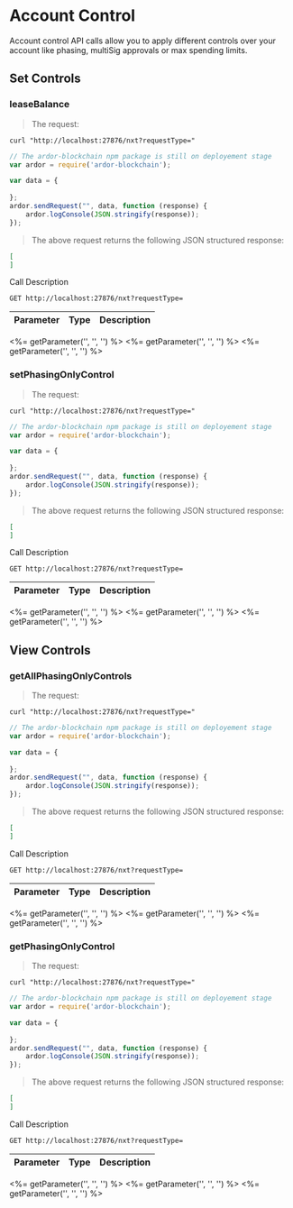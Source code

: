 # Account Control

Account control API calls allow you to apply different controls over your account like phasing, multiSig approvals or max spending limits.

## Set Controls
### leaseBalance 
> The request:

```shell
curl "http://localhost:27876/nxt?requestType="
```

```javascript
// The ardor-blockchain npm package is still on deployement stage
var ardor = require('ardor-blockchain');

var data = {
    
};
ardor.sendRequest("", data, function (response) {
    ardor.logConsole(JSON.stringify(response));
});
```

> The above request returns the following JSON structured response:

```json
[
]
```

Call Description

`GET http://localhost:27876/nxt?requestType=`

Parameter | Type | Description
--------- | ---- | -----------
<%= getParameter('', '', '') %>
<%= getParameter('', '', '') %>
<%= getParameter('', '', '') %>


### setPhasingOnlyControl 
> The request:

```shell
curl "http://localhost:27876/nxt?requestType="
```

```javascript
// The ardor-blockchain npm package is still on deployement stage
var ardor = require('ardor-blockchain');

var data = {
    
};
ardor.sendRequest("", data, function (response) {
    ardor.logConsole(JSON.stringify(response));
});
```

> The above request returns the following JSON structured response:

```json
[
]
```

Call Description

`GET http://localhost:27876/nxt?requestType=`

Parameter | Type | Description
--------- | ---- | -----------
<%= getParameter('', '', '') %>
<%= getParameter('', '', '') %>
<%= getParameter('', '', '') %>



## View Controls
### getAllPhasingOnlyControls   
> The request:

```shell
curl "http://localhost:27876/nxt?requestType="
```

```javascript
// The ardor-blockchain npm package is still on deployement stage
var ardor = require('ardor-blockchain');

var data = {
    
};
ardor.sendRequest("", data, function (response) {
    ardor.logConsole(JSON.stringify(response));
});
```

> The above request returns the following JSON structured response:

```json
[
]
```

Call Description

`GET http://localhost:27876/nxt?requestType=`

Parameter | Type | Description
--------- | ---- | -----------
<%= getParameter('', '', '') %>
<%= getParameter('', '', '') %>
<%= getParameter('', '', '') %>


### getPhasingOnlyControl   
> The request:

```shell
curl "http://localhost:27876/nxt?requestType="
```

```javascript
// The ardor-blockchain npm package is still on deployement stage
var ardor = require('ardor-blockchain');

var data = {
    
};
ardor.sendRequest("", data, function (response) {
    ardor.logConsole(JSON.stringify(response));
});
```

> The above request returns the following JSON structured response:

```json
[
]
```

Call Description

`GET http://localhost:27876/nxt?requestType=`

Parameter | Type | Description
--------- | ---- | -----------
<%= getParameter('', '', '') %>
<%= getParameter('', '', '') %>
<%= getParameter('', '', '') %>
